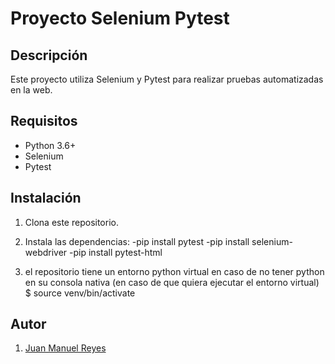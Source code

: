 # Proyecto Selenium Pytest

## Descripción

Este proyecto utiliza Selenium y Pytest para realizar pruebas automatizadas en la web.

## Requisitos

- Python 3.6+
- Selenium
- Pytest

## Instalación

1. Clona este repositorio.
2. Instala las dependencias:
 -pip install pytest
 -pip install selenium-webdriver
 -pip install pytest-html

3. el repositorio tiene un entorno python virtual en caso de no tener python en su consola nativa
(en caso de que quiera ejecutar el entorno virtual)
$ source venv/bin/activate


## Autor

1. [Juan Manuel Reyes](@J-Reyes132)
